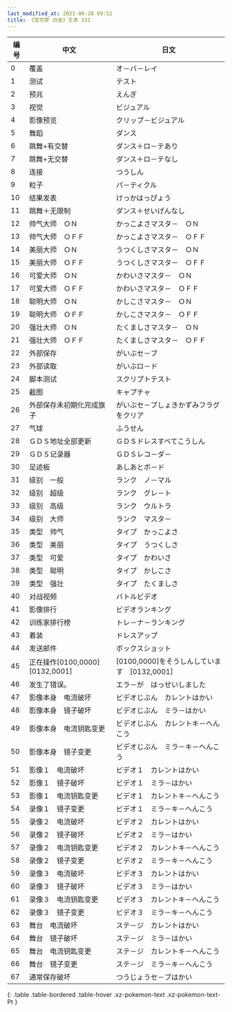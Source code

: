 ```yaml
---
last_modified_at: 2021-06-28 09:52
title: 《宝可梦 白金》文本 331
---
```

| 编号 | 中文 | 日文 |
| ---- | ---- | ---- |
| 0 | 覆盖 | オ－バ－レイ |
| 1 | 测试 | テスト |
| 2 | 预兆 | えんぎ |
| 3 | 视觉 | ビジュアル |
| 4 | 影像预览 | クリップ－ビジュアル |
| 5 | 舞蹈 | ダンス |
| 6 | 跳舞+有交替 | ダンス＋ロ－テあり |
| 7 | 跳舞+无交替 | ダンス＋ロ－テなし |
| 8 | 连接 | つうしん |
| 9 | 粒子 | パ－ティクル |
| 10 | 结果发表 | けっかはっぴょう |
| 11 | 跳舞＋无限制 | ダンス＋せいげんなし |
| 12 | 帅气大师　ＯＮ | かっこよさマスタ－　ＯＮ |
| 13 | 帅气大师　ＯＦＦ | かっこよさマスタ－　ＯＦＦ |
| 14 | 美丽大师　ＯＮ | うつくしさマスタ－　ＯＮ |
| 15 | 美丽大师　ＯＦＦ | うつくしさマスタ－　ＯＦＦ |
| 16 | 可爱大师　ＯＮ | かわいさマスタ－　ＯＮ |
| 17 | 可爱大师　ＯＦＦ | かわいさマスタ－　ＯＦＦ |
| 18 | 聪明大师　ＯＮ | かしこさマスタ－　ＯＮ |
| 19 | 聪明大师　ＯＦＦ | かしこさマスタ－　ＯＦＦ |
| 20 | 强壮大师　ＯＮ | たくましさマスタ－　ＯＮ |
| 21 | 强壮大师　ＯＦＦ | たくましさマスタ－　ＯＦＦ |
| 22 | 外部保存 | がいぶセ－ブ |
| 23 | 外部读取 | がいぶロ－ド |
| 24 | 脚本测试 | スクリプトテスト |
| 25 | 截图 | キャプチャ |
| 26 | 外部保存未初期化完成旗子 | がいぶセ－ブしょきかずみフラグをクリア |
| 27 | 气球 | ふうせん |
| 28 | ＧＤＳ地址全部更新 | ＧＤＳドレスすべてこうしん |
| 29 | ＧＤＳ记录器 | ＧＤＳレコ－ダ－ |
| 30 | 足迹板 | あしあとボ－ド |
| 31 | 级别　一般 | ランク　ノ－マル |
| 32 | 级别　超级 | ランク　グレ－ト |
| 33 | 级别　高级 | ランク　ウルトラ |
| 34 | 级别　大师 | ランク　マスタ－ |
| 35 | 类型　帅气 | タイプ　かっこよさ |
| 36 | 类型　美丽 | タイプ　うつくしさ |
| 37 | 类型　可爱 | タイプ　かわいさ |
| 38 | 类型　聪明 | タイプ　かしこさ |
| 39 | 类型　强壮 | タイプ　たくましさ |
| 40 | 对战视频 | バトルビデオ |
| 41 | 影像排行 | ビデオランキング |
| 42 | 训练家排行榜 | トレ－ナ－ランキング |
| 43 | 着装 | ドレスアップ |
| 44 | 发送邮件 | ボックスショット |
| 45 | 正在操作[0100,0000][0132,0001] | [0100,0000]をそうしんしています　[0132,0001] |
| 46 | 发生了错误。 | エラ－が　はっせいしました |
| 47 | 影像本身　电流破坏 | ビデオじぶん　カレントはかい |
| 48 | 影像本身　镜子破坏 | ビデオじぶん　ミラ－はかい |
| 49 | 影像本身　电流钥匙变更 | ビデオじぶん　カレントキ－へんこう |
| 50 | 影像本身　镜子变更 | ビデオじぶん　ミラ－キ－へんこう |
| 51 | 影像１　电流破坏 | ビデオ１　カレントはかい |
| 52 | 影像１　镜子破坏 | ビデオ１　ミラ－はかい |
| 53 | 影像１　电流钥匙变更 | ビデオ１　カレントキ－へんこう |
| 54 | 录像１　镜子变更 | ビデオ１　ミラ－キ－へんこう |
| 55 | 录像２　电流破坏 | ビデオ２　カレントはかい |
| 56 | 录像２　镜子破坏 | ビデオ２　ミラ－はかい |
| 57 | 录像２　电流钥匙变更 | ビデオ２　カレントキ－へんこう |
| 58 | 录像２　镜子变更 | ビデオ２　ミラ－キ－へんこう |
| 59 | 录像３　电流破坏 | ビデオ３　カレントはかい |
| 60 | 录像３　镜子破坏 | ビデオ３　ミラ－はかい |
| 61 | 录像３　电流钥匙变更 | ビデオ３　カレントキ－へんこう |
| 62 | 录像３　镜子变更 | ビデオ３　ミラ－キ－へんこう |
| 63 | 舞台　电流破坏 | ステ－ジ　カレントはかい |
| 64 | 舞台　镜子破坏 | ステ－ジ　ミラ－はかい |
| 65 | 舞台　电流钥匙变更 | ステ－ジ　カレントキ－へんこう |
| 66 | 舞台　镜子变更 | ステ－ジ　ミラ－キ－へんこう |
| 67 | 通常保存破坏 | つうじょうセ－ブはかい |
{: .table .table-bordered .table-hover .xz-pokemon-text .xz-pokemon-text-Pt }